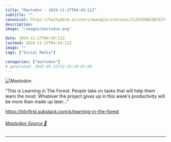 ```yaml
---
title: "Mastodon - 2024-11-27T04:43:11Z"
subtitle: ""
canonical: https://hachyderm.io/users/mweagle/statuses/113553086302327405
description:
image: "/images/mastodon.png"

date: 2024-11-27T04:43:11Z
lastmod: 2024-11-27T04:43:11Z
image: ""
tags: ["Social Media"]

categories: ["mastodon"]
# generated: 2025-05-22T22:29:20-07:00
---
```

![Mastodon](/images/mastodon.png)

<p>“This is Learning in The Forest. People take on tasks that will help them learn the most. Whatever the project gives up in this week’s productivity will be more than made up later…”</p><p><a href="https://tidyfirst.substack.com/p/learning-in-the-forest" target="_blank" rel="nofollow noopener noreferrer" translate="no"><span class="invisible">https://</span><span class="ellipsis">tidyfirst.substack.com/p/learn</span><span class="invisible">ing-in-the-forest</span></a></p>


###### [Mastodon Source 🐘](https://hachyderm.io/@mweagle/113553086302327405)

___
